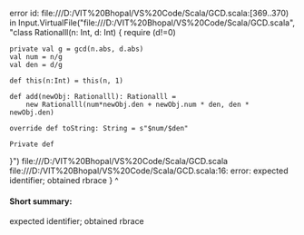 error id: file:///D:/VIT%20Bhopal/VS%20Code/Scala/GCD.scala:[369..370) in Input.VirtualFile("file:///D:/VIT%20Bhopal/VS%20Code/Scala/GCD.scala", "class Rationalll(n: Int, d: Int) {
    require (d!=0)

    private val g = gcd(n.abs, d.abs)
    val num = n/g
    val den = d/g

    def this(n:Int) = this(n, 1)

    def add(newObj: Rationalll): Rationalll = 
        new Rationalll(num*newObj.den + newObj.num * den, den * newObj.den)

    override def toString: String = s"$num/$den"

    Private def
}")
file:///D:/VIT%20Bhopal/VS%20Code/Scala/GCD.scala
file:///D:/VIT%20Bhopal/VS%20Code/Scala/GCD.scala:16: error: expected identifier; obtained rbrace
}
^
#### Short summary: 

expected identifier; obtained rbrace